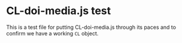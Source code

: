 
# CL-doi-media.js test

This is a test file for putting CL-doi-media.js through its paces and 
to confirm we have a working `CL` object.


<div id="video-demo"></div>


<style>
#status {
    font-size: 1em;
}
</style>
<code><pre id="status"></pre></code>

<!-- START: test sequence for CL-feeds.js -->

<script src="CL-core.js"></script>
<script src="CL-ui.js"></script>
<script src="CL-doi-media.js"></script>
<script>

(function (document, window) {
"use strict";
let cl = Object.assign({}, window.CL),
    status = document.getElementById("status");

function println(...s) {
    s.forEach(function(s) {
        console.log(s);
        status.append(s + "\n");
    });
}

/*
 * Run the following test sequences
 */
function testDoiMedia(tests, err) {
    let self = this;
    if (err !== "") {
        println("FAILED: error", err, tests);
        return;
    }
    tests.count++;
    println("Testing doi media handling");
    let doi = '10.22002/D1.1281',
        item_no = 0,
        elem = document.createElement("div"),
        expected_url = 'https://data.caltech.edu/tindfiles/serve/feff786e-1123-4e7b-ac8e-29a365d6bc9f/',
        expected_type = 'video/mp4';
    CL.doi_media(doi, item_no, function(obj, err) {
        if (err) {
            tests.errors++;
            println(`Go error from doi_media("${doi}", "${item_no}", fnRenderCallback) `, err);
            self.nextCallbackFn(tests, err);
            return;
        }
        if (obj.media_url !== expected_url) {
            tests.errors++;
            println(`expected ${expected_url}, got ${obj.media_url}`)
            self.nextCallbackFn(tests, err);
            return;
        }
        if (obj.media_type !== expected_type) {
            tests.errors++;
            println(`expected ${expected_url}, got ${obj.media_url}`)
            self.nextCallbackFn(tests, err);
            return;
        }
        tests.success++;
        println("Testing doi media handling, OK");
        self.nextCallbackFn(tests, err);
    });
}

function testDoiVideoPlayer(tests, err) {
    let self = this;
    if (err !== "") {
        println("FAILED: error", err, tests);
        self.nextCallbackFn(tests, err);
        return;
    }
    tests.count++;
    println("Testing Doi Video Player");
    let div = document.getElementById("video-demo"),
        doi = '10.22002/D1.1281',
        item_no = 0;
    CL.doi_video_player(div, doi, item_no);
    setTimeout(function() {
        let src = div.textContent;
        if (src.includes('error')) {
            tests.error++;
            println("FAILED to create video player");
            self.nextCallbackFn(tests, err);
            return;
        }
        tests.success++;
        println("Testing Doi Video Player, OK");
        self.nextCallbackFn(tests, err);
        return;
    }, 2000);
}


function testSummary(tests, err) {
    let self = this;
    if (err !== "") {
        println("FAILED: error", err, tests);
        return;
    }
    println("\nFailures: " + tests.errors);
    println("Warnings: " + tests.warnings);
    println("Successful: " + tests.success + "/" + tests.count);
}

/* Run the rest of the tests in a pipeline */
let tests = {
        "success": 0,
        "warnings": 0,
        "errors": 0,
        "count": 0
    };
cl.pipeline(tests, "", 
    testDoiMedia,
    testDoiVideoPlayer,
    testSummary);
}(document, window));

</script>

<!--   END: test sequence for CL-feeds.js -->
